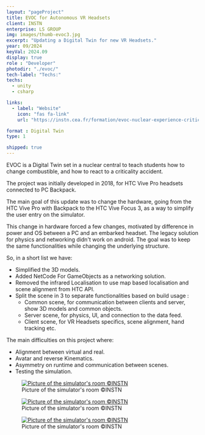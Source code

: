 ```yaml
---
layout: "pageProject"
title: EVOC for Autonomous VR Headsets
client: INSTN
enterprise: LS GROUP
img: images/thumb-evoc3.jpg
excerpt: "Updating a Digital Twin for new VR Headsets."
year: 09/2024
keyVal: 2024.09
display: true
role : "Developer"
photodir: "./evoc/"
tech-label: "Techs:"
techs: 
  - unity
  - csharp

links:
  - label: "Website"
    icon: "fas fa-link"
    url: "https://instn.cea.fr/formation/evoc-nuclear-experience-criticality-management/"

format : Digital Twin
type: 1

shipped: true
---
```

EVOC is a Digital Twin set in a nuclear central to teach students how to change combustible, and how to react to a criticality accident.

The project was initially developed in 2018, for HTC Vive Pro headsets connected to PC Backpack.

The main goal of this update was to change the hardware, going from the HTC Vive Pro with Backpack to the HTC Vive Focus 3, as a way to simplify the user entry on the simulator.

This change in hardware forced a few changes, motivated by difference in power and OS between a PC and an embarked headset.
The legacy solution for physics and networking didn't work on android. The goal was to keep the same functionalities while changing the underlying structure.

So, in a short list we have:
 - Simplified the 3D models.
 - Added NetCode For GameObjects as a networking solution.
 - Removed the infrared Localisation to use map based localisation and scene alignment from HTC API.
 - Split the scene in 3 to separate functionalities based on build usage :
   - Common scene, for communication between clients and server, show 3D models and common objects.
   - Server scene, for physics, UI, and connection to the data feed.
   - Client scene, for VR Headsets specifics, scene alignment, hand tracking etc.
 
The main difficulties on this project where:
   - Alignment between virtual and real.
   - Avatar and reverse Kinematics.
   - Asymmetry on runtime and communication between scenes.
   - Testing the simulation.

<div class="project-gallery">
    <figure itemprop="associatedMedia" itemscope itemtype="http://schema.org/ImageObject">
        <a href="{{page.photodir}}evoc1.jpg" itemprop="contentUrl" data-size="740x1024">
          <img class="project-image" src="{{page.photodir}}thumb-evoc1.jpg" itemprop="thumbnail" alt="Picture of the simulator's room ©INSTN" />
        </a>
        <figcaption itemprop="caption description">Picture of the simulator's room ©INSTN</figcaption>
    </figure>
    <figure itemprop="associatedMedia" itemscope itemtype="http://schema.org/ImageObject">
        <a href="{{page.photodir}}evoc2.jpg" itemprop="contentUrl" data-size="1024x1024">
          <img class="project-image" src="{{page.photodir}}thumb-evoc2.jpg" itemprop="thumbnail" alt="Picture of the simulator's room ©INSTN" />
        </a>
        <figcaption itemprop="caption description">Picture of the simulator's room ©INSTN</figcaption>
    </figure>
    <figure itemprop="associatedMedia" itemscope itemtype="http://schema.org/ImageObject">
        <a href="{{page.photodir}}evoc3.jpg" itemprop="contentUrl" data-size="2048x1536">
          <img class="project-image" src="{{page.photodir}}thumb-evoc3.jpg" itemprop="thumbnail" alt="Picture of the simulator's room ©INSTN" />
        </a>
        <figcaption itemprop="caption description">Picture of the simulator's room ©INSTN</figcaption>
    </figure>
</div>